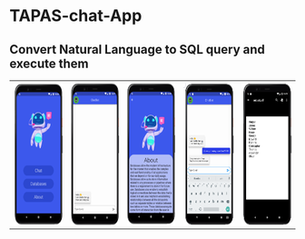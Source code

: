 # TAPAS-chat-App
## Convert Natural Language to SQL query and execute them


<table >
 <th>
<img src="p1.png" alt="demo" height = "250px" >
  </th>
 <th>
<img src="p2.png" alt="demo" height = "250px">
  </th>

 <th>
<img src="p3.png" alt="demo" height = "250px">
  </th>

 <th>
<img src="p4.png" alt="demo" height = "250px">
  </th>
  <th>
<img src="p5.png" alt="demo" height = "250px">
  </th>
</table>

